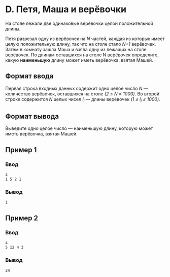 # D. Петя, Маша и верёвочки

На столе лежали две одинаковые верёвочки целой положительной длины.

Петя разрезал одну из верёвочек на _N_ частей, каждая из которых имеет целую положительную длину, так что на столе стало
_N+1_ верёвочек. Затем в комнату зашла Маша и взяла одну из лежащих на столе верёвочек. По длинам оставшихся на столе N
верёвочек определите, какую **наименьшую** длину может иметь верёвочка, взятая Машей.

## Формат ввода

Первая строка входных данных содержит одно целое число _N_ — количество верёвочек, оставшихся на столе _(2 ≤ N ≤ 1000)_.
Во второй строке содержится _N_ целых чисел _l<sub>i</sub>_ — длины верёвочек _(1 ≤ l<sub>i</sub> ≤ 1000)_.

## Формат вывода

Выведите одно целое число — наименьшую длину, которую может иметь верёвочка, взятая Машей.

## Пример 1

### Ввод

    4
    1 5 2 1

### Вывод

    1

## Пример 2

### Ввод

    4
    5 12 4 3

### Вывод

    24

